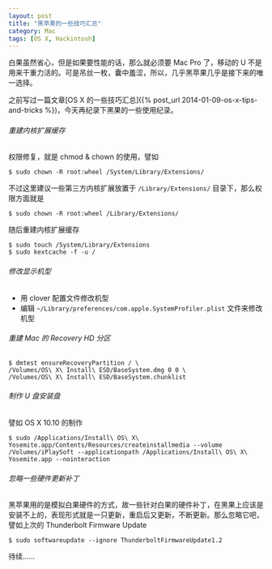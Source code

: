 ```yaml
---
layout: post
title: "黑苹果的一些技巧汇总"
category: Mac
tags: [OS X, Hackintosh]
---
```


白果虽然省心，但是如果要性能的话，那么就必须要 Mac Pro 了，移动的 U 不是用来干重力活的。可是吊丝一枚，囊中羞涩，所以，几乎黑苹果几乎是接下来的唯一选择。

之前写过一篇文章[OS X 的一些技巧汇总]({% post_url 2014-01-09-os-x-tips-and-tricks %})，今天再纪录下黑果的一些使用纪录。

###### 重建内核扩展缓存

权限修复，就是 chmod & chown 的使用，譬如

    $ sudo chown -R root:wheel /System/Library/Extensions/

不过这里建议一些第三方内核扩展放置于 `/Library/Extensions/` 目录下，那么权限方面就是

    $ sudo chown -R root:wheel /Library/Extensions/

随后重建内核扩展缓存

    $ sudo touch /System/Library/Extensions
    $ sudo kextcache -f -u /

<!-- more -->
###### 修改显示机型

- 用 clover 配置文件修改机型
- 编辑 `~/Library/preferences/com.apple.SystemProfiler.plist` 文件来修改机型

###### 重建 Mac 的 Recovery HD 分区

    $ dmtest ensureRecoveryPartition / \
    /Volumes/OS\ X\ Install\ ESD/BaseSystem.dmg 0 0 \
    /Volumes/OS\ X\ Install\ ESD/BaseSystem.chunklist

###### 制作 U 盘安装盘

譬如 OS X 10.10 的制作

    $ sudo /Applications/Install\ OS\ X\ Yosemite.app/Contents/Resources/createinstallmedia --volume /Volumes/iPlaySoft --applicationpath /Applications/Install\ OS\ X\ Yosemite.app --nointeraction

###### 忽略一些硬件更新补丁

黑苹果用的是模拟白果硬件的方式，故一些针对白果的硬件补丁，在黑果上应该是安装不上的，表现形式就是一只更新，重启后又更新，不断更新。那么忽略它吧，譬如上次的 Thunderbolt Firmware Update

    $ sudo softwareupdate --ignore ThunderboltFirmwareUpdate1.2

待续……
